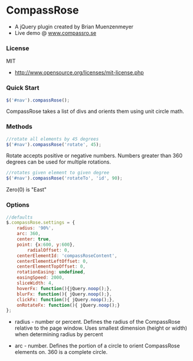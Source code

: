 CompassRose
========================

* A jQuery plugin created by Brian Muenzenmeyer
* Live demo @ www.compassro.se

### License
MIT
* http://www.opensource.org/licenses/mit-license.php

### Quick Start
````javascript
$('#nav').compassRose();
````
CompassRose takes a list of divs and orients them using unit circle math.  

### Methods
````javascript
//rotate all elements by 45 degrees
$('#nav').compassRose('rotate', 45);
````
Rotate accepts positive or negative numbers.  Numbers greater than 360 degrees can be used for multiple rotations.

````javascript
//rotates given element to given degree
$('#nav').compassRose('rotateTo', 'id', 90);
````
Zero(0) is "East"

### Options
````javascript
//defaults  
$.compassRose.settings = {
    radius: '90%',
    arc: 360,
    center: true,
    point: {x:600, y:600},
	    radialOffset: 0,
    centerElementId: 'compassRoseContent',
    centerElementLeftOffset: 0,
    centerElementTopOffset: 0,
    rotationEasing: undefined,
    easingSpeed: 2000,
    sliceWidth: 4,
    hoverFx: function(){jQuery.noop();},
    blurFx: function(){ jQuery.noop();},
    clickFx: function(){ jQuery.noop();},
    onRotateFx: function(){ jQuery.noop();}
};

````
* radius - number or percent. Defines the radius of the CompassRose relative to the page window. Uses smallest dimension (height or width) when determining radius by percent

* arc - number. Defines the portion of a circle to orient CompassRose elements on. 360 is a complete circle.